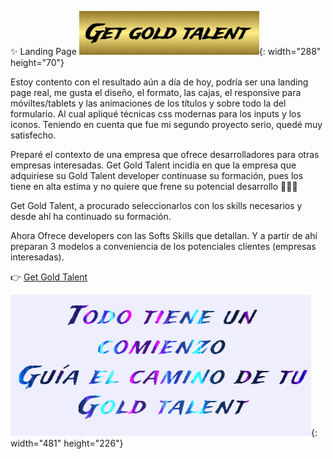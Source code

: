 ✨ Landing Page    ![logo landing page](./assets/ggt-logo.png){: width="288" height="70"}


Estoy contento con el resultado aún a día de hoy, podría ser una landing page real, me gusta el diseño, el formato, las cajas, el responsive para móviltes/tablets y las animaciones de los títulos y sobre todo la del formulario. Al cual apliqué técnicas css modernas para los inputs y los iconos. Teniendo en cuenta que fue mi segundo proyecto serio, quedé muy satisfecho.

Preparé el contexto de una empresa que ofrece desarrolladores para otras empresas interesadas.
Get Gold Talent incidía en que la empresa que adquiriese su Gold Talent developer continuase su formación, pues los tiene en alta estima y no quiere que frene su potencial desarrollo 🚀🚀🚀

Get Gold Talent, a procurado seleccionarlos con los skills necesarios y desde ahí ha continuado su formación.

Ahora Ofrece developers con las Softs Skills que detallan. Y a partir de ahí preparan 3 modelos a conveniencia de los potenciales clientes (empresas interesadas).


👉 [Get Gold Talent](https://conancos.dev/getgoldtalent/)


![frase inspiradora](./assets/ggt-path.png){: width="481" height="226"}